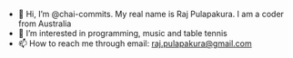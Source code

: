 - 👋 Hi, I’m @chai-commits. My real name is Raj Pulapakura. I am a coder from Australia
- 👀 I’m interested in programming, music and table tennis
- 📫 How to reach me through email: raj.pulapakura@gmail.com

